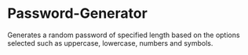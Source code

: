 # Password-Generator

Generates a random password of specified length based on the options selected such as uppercase, lowercase, numbers and symbols.
